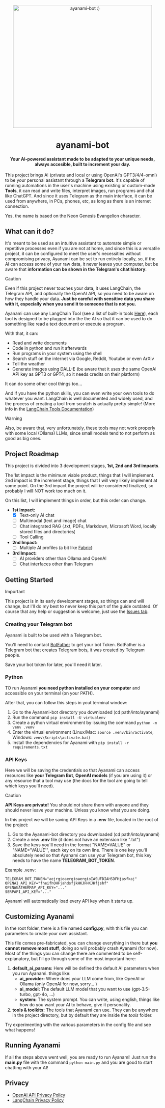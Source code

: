 <div align="center">
  <img src="https://github.com/JoaoPito/ayanami-bot/assets/54748506/04b38435-af3a-46a5-9010-b2a32c92968b" alt="ayanami-bot :)" width="452" height="400"/>
  <h1>ayanami-bot</h1> 
  <h4>Your AI-powered assistant made to be adapted to your unique needs, always accesible, built to increment your day.</h4>
</div>


This project brings AI (private and local or using OpenAI's GPT3/4/4-omni) to be your personal assistant through a **Telegram bot**. It's capable of running automations in the user's machine using existing or custom-made **Tools**, it can read and write files, interpret images, run programs and chat like ChatGPT. And since it uses Telegram as the main interface, it can be used from anywhere, in PCs, phones, etc, as long as there is an internet connection.


Yes, the name is based on the Neon Genesis Evangelion character.


## What can it do?
It's meant to be used as an intuitive assistant to automate simple or repetitive processes even if you are not at home, and since this is a versatile project, it can be configured to meet the user's necessities without compromising privacy, Ayanami can be set to run entirely locally, so, if the AI can access some of your raw data, it never leaves your computer, but be aware that **information can be shown in the Telegram's chat history**.


> [!CAUTION]
> Even if this project never touches your data, it uses LangChain, the Telegram API, and optionally the OpenAI API, so you need to be aware on how they handle your data. **Just be careful with sensitive data you share with it, especially when you send it to someone that is not you.**


Ayanami can use any LangChain Tool (see a list of built-in tools [Here](https://python.langchain.com/docs/integrations/tools/)), each tool is designed to be plugged into the the AI so that it can be used to do something like read a text document or execute a program.

With that, it can:
- Read and write documents
- Code in python and run it afterwards
- Run programs in your system using the shell
- Search stuff on the internet via Google, Reddit, Youtube or even ArXiv
- Tell the weather
- Generate images using DALL-E (be aware that it uses the same OpenAI API key as GPT3 or GPT4, so it needs credits on their platform)

It can do some other cool things too...

And if you have the python skills, you can even write your own tools to do whatever you want. LangChain is well documented and widely used, and the process of creating a tool from scratch is actually pretty simple! (More info in the [LangChain Tools Documentation](https://python.langchain.com/docs/modules/tools/))


> [!WARNING]
> Also, be aware that, very unfortunately, these tools may not work properly with some local (Ollama) LLMs, since small models tend to not perform as good as big ones.

## Project Roadmap
This project is divided into 3 development stages, **1st, 2nd and 3rd impacts**. 

The 1st impact is the minimum viable product, things that I will implement. 
2nd impact is the increment stage, things that I will very likely implement at some point. 
On the 3rd impact the project will be considered finalized, so probably I will NOT work too much on it.

On this list, I will implement things in order, but this order can change.

- **1st Impact:**
  - [x] Text-only AI chat
  - [ ] Multimodal (text and image) chat
  - [ ] Chat integrated RAG (.txt, PDFs, Markdown, Microsoft Word, locally stored files and directories)
  - [ ] Tool Calling

- **2nd Impact:**
  - [ ] Multiple AI profiles (a bit like [Fabric](https://github.com/danielmiessler/fabric))

- **3rd Impact:**
  - [ ] AI providers other than Ollama and OpenAI
  - [ ] Chat interfaces other than Telegram

## Getting Started

> [!IMPORTANT]
> This project is in its early development stages, so things can and will change, but I'll do my best to never keep this part of the guide outdated. Of course that any help or suggestion is welcome, just use the [Issues tab](https://github.com/JoaoPito/ayanami-bot/issues).

### Creating your Telegram bot

Ayanami is built to be used with a Telegram bot.

You'll need to contact [BotFather](https://t.me/botfather) to get your bot Token. BotFather is a Telegram bot that creates Telegram bots, it was created by Telegram people.

Save your bot token for later, you'll need it later.

### Python

TO run Ayanami **you need python installed on your computer** and accessible on your terminal (on your PATH).

After that, you can follow this steps in yout terminal window:
1. Go to the Ayanami-bot directory you downloaded (cd path/into/ayanami)
2. Run the command `pip install -U virtualenv`
3. Create a python virtual environment by issuing the command `python -m venv .venv`
4. Enter the virtual environment (Linux/Mac: `source .venv/bin/activate`, Windows: `venv\Scripts\activate.bat`)
5. Install the dependencies for Ayanami with `pip install -r requirements.txt`


### API Keys

Here we will be saving the credentials so that Ayanami can access resources like **your Telegram Bot**, **OpenAI models** (if you are using it) or any resource that a tool may use (the docs for the tool are going to tell which keys you'll need).

> [!CAUTION]
> **API Keys are private!** You should not share them with anyone and they should never leave your machine. Unless you know what you are doing.

In this project we will be saving API Keys in a **.env** file, located in the root of the project:
1. Go to the Ayanami-bot directory you downloaded (cd path/into/ayanami)
2. Create a new **.env** file (it does not have an extension like ".txt")
3. Save the keys you'll need in the format "NAME=VALUE" or "NAME='VALUE'", each key on its own line. There is one key you'll absolutely need so that Ayanami can use your Telegram bot, this key needs to have the name **TELEGRAM_BOT_TOKEN**.

Example .venv:
```
TELEGRAM_BOT_TOKEN="aejrgioaergioaergioIASUFDIAHSDFHjasfkaj"
OPENAI_API_KEY="fheifhOHFjahdsfjkHKJFHKJHfjshf"
OPENWEATHERMAP_API_KEY="..."
SERPAPI_API_KEY="..."
```

Ayanami will automatically load every API key when it starts up.

## Customizing Ayanami
In the root folder, there is a file named **config.py**, with this file you can parameters to create your own assistant.

This file comes pre-fabricated, you can change everything in there but **you cannot remove most stuff**, doing so will probably crash Ayanami (for now). Most of the things you can change there are commented to be self-explanatory, but I'll go through some of the most important here:
1. **default_ai_params:** Here will be defined the default AI parameters when you run Ayanami. things like:
   - **ai_provider:** Where does your LLM come from, like OpenAI or Ollama (only OpenAI for now, sorry... )
   - **ai_model:** The default LLM model that you want to use (gpt-3.5-turbo, gpt-4o, ...)
   - **system:** The system prompt. You can write, using english, things like how do you want your AI to behave, give it personality. 
2. **tools & toolkits:** The tools that Ayanami can use. They can be anywhere in the project directory, but by default they are inside the _tools_ folder.

Try experimenting with the various parameters in the config file and see what happens!

## Running Ayanami
If all the steps above went well, you are ready to run Ayanami! Just run the **main.py** file with the command `python main.py` and you are good to start chatting with your AI!

## Privacy
- [OpenAI API Privacy Policy](https://openai.com/policies/privacy-policy)
- [LangChain Privacy Policy](https://www.langchain.com/privacy-policy)
